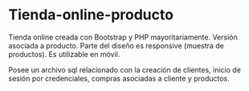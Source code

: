 # Tienda-online-producto
Tienda online creada con Bootstrap y PHP mayoritariamente. Versión asociada a producto.
Parte del diseño es responsive (muestra de productos). Es utilizable en móvil.

Posee un archivo sql relacionado con la creación de clientes, inicio de sesión por credenciales, compras asociadas a cliente y productos.
